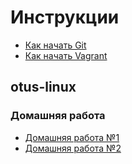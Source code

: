# Инструкции

* [Как начать Git](git_quick_start.md)
* [Как начать Vagrant](vagrant_quick_start.md)

## otus-linux

### Домашняя работа

* [Домашняя работа №1](lesson_1/README.md)
* [Домашняя работа №2](lesson_2/README.md)

